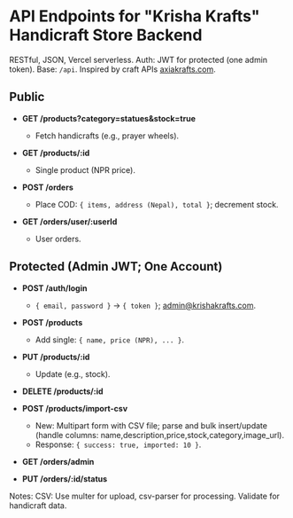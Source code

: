 # API Endpoints for "Krisha Krafts" Handicraft Store Backend

RESTful, JSON, Vercel serverless. Auth: JWT for protected (one admin token). Base: `/api`. Inspired by craft APIs [axiakrafts.com](https://axiakrafts.com/).

## Public
- **GET /products?category=statues&stock=true**
  - Fetch handicrafts (e.g., prayer wheels).

- **GET /products/:id**
  - Single product (NPR price).

- **POST /orders**
  - Place COD: `{ items, address (Nepal), total }`; decrement stock.

- **GET /orders/user/:userId**
  - User orders.

## Protected (Admin JWT; One Account)
- **POST /auth/login**
  - `{ email, password }` → `{ token }`; admin@krishakrafts.com.

- **POST /products**
  - Add single: `{ name, price (NPR), ... }`.

- **PUT /products/:id**
  - Update (e.g., stock).

- **DELETE /products/:id**

- **POST /products/import-csv**
  - New: Multipart form with CSV file; parse and bulk insert/update (handle columns: name,description,price,stock,category,image_url).
  - Response: `{ success: true, imported: 10 }`.

- **GET /orders/admin**

- **PUT /orders/:id/status**

Notes: CSV: Use multer for upload, csv-parser for processing. Validate for handicraft data.